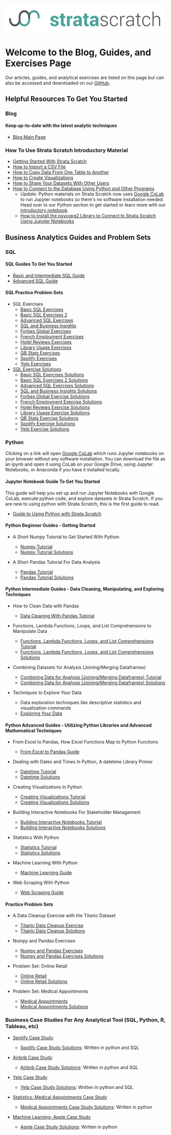 [![strata scratch](assets/sslogo.jpg)](https://stratascratch.com)
# Welcome to the Blog, Guides, and Exercises Page

Our articles, guides, and analytical exercises are listed on this page but can also be accessed and downloaded on our [GitHub](https://github.com/stratascratch). 

## Helpful Resources To Get You Started

### Blog 
#### Keep up-to-date with the latest analytic techniques
- [Blog Main Page](https://stratascratch.com/blog)

### How To Use Strata Scratch Introductory Material

- [Getting Started With Strata Scratch](https://education.stratascratch.com/guides/getting-started-with-stratascratch/getting-started-with-stratascratch)
- [How to Import a CSV File](https://education.stratascratch.com/guides/how-to-import-csv-file/how-to-import-csv-file)
- [How to Copy Data From One Table to Another](https://education.stratascratch.com/guides/how-to-copy-data-from-one-table-to-another/how-to-copy-data-from-one-table-to-another)
- [How to Create Visualizations](https://education.stratascratch.com/guides/how-to-create-visualizations/how-to-create-visualizations)
- [How to Share Your Datasets With Other Users](https://education.stratascratch.com/guides/how-to-share-your-datasets-with-other-users/how-to-share-your-datasets-with-other-users)
- [How to Connect to the Database Using Python and Other Programs](https://education.stratascratch.com/guides/how-to-connect-to-the-database-using-python-and-other-programs/how-to-connect-to-the-database-using-python-and-other-programs)
    - *Update:* Python materials on Strata Scratch now uses [Google CoLab](https://colab.research.google.com/) to run Jupyter notebooks so there's no software installation needed. Head over to our Python section to get started or learn more with our [introductory notebook](https://colab.research.google.com/drive/1tHxAbgbxM60VUIrVQW508EwB1b3wFk5g).
  - [How to Install the psycopg2 Library to Connect to Strata Scratch Using Jupyter Notebooks](https://education.stratascratch.com/guides/how-to-connect-to-the-database-using-python-and-other-programs/how-to-install-psycopg2-to-connect-to-strata-scratch-using-python)



## Business Analytics Guides and Problem Sets

### SQL
#### SQL Guides To Get You Started
- [Basic and Intermediate SQL Guide](https://education.stratascratch.com/guides/sql-guide/sql-guide)
- [Advanced SQL Guide](https://education.stratascratch.com/guides/sql-guide/advanced-sql-guide)

#### SQL Practice Problem Sets
- SQL Exercises
  - [Basic SQL Exercises](https://education.stratascratch.com/SQL%20Exercises/Exercises/basic-sql-exercises)
  - [Basic SQL Exercises 2](https://education.stratascratch.com/SQL%20Exercises/Exercises/basic-sql-exercises/SQL%20Exercises/Exercises/basic-sql-exercises-2)
  - [Advanced SQL Exercises](https://education.stratascratch.com/SQL%20Exercises/Exercises/basic-sql-exercises/SQL%20Exercises/Exercises/advanced-sql-exercises)
  - [SQL and Business Insights](https://education.stratascratch.com/SQL%20Exercises/Exercises/basic-sql-exercises/SQL%20Exercises/Exercises/sql-and-business-insights)
  - [Forbes Global Exercises](https://education.stratascratch.com/SQL%20Exercises/Exercises/basic-sql-exercises/SQL%20Exercises/Exercises/forbes-global-exercises)
  - [French Employment Exercises](https://education.stratascratch.com/SQL%20Exercises/Exercises/basic-sql-exercises/SQL%20Exercises/Exercises/french-employment-exercises)
  - [Hotel Reviews Exercises](https://education.stratascratch.com/SQL%20Exercises/Exercises/hotel-reviews-exercises)
  - [Library Usage Exercises](https://education.stratascratch.com/SQL%20Exercises/Exercises/library-usage-exercises)
  - [QB Stats Exercises](https://education.stratascratch.com/SQL%20Exercises/Exercises/qbstats-1996-2016-exercises)
  - [Spotify Exercises](https://education.stratascratch.com/SQL%20Exercises/Exercises/spotify-exercises)
  - [Yelp Exercises](https://education.stratascratch.com/SQL%20Exercises/Exercises/yelp-exercises)
- [SQL Exercise Solutions](https://github.com/stratascratch/stratascratch.github.io/tree/master/SQL%20Exercises/Solutions)
  - [Basic SQL Exercises Solutions](https://education.stratascratch.com/SQL%20Exercises/Solutions/basic-sql-exercises-with-solutions)
  - [Basic SQL Exercises 2 Solutions](https://education.stratascratch.com/SQL%20Exercises/Solutions/basic-sql-exercises-2-with-solutions)
  - [Advanced SQL Exercises Solutions](https://education.stratascratch.com/SQL%20Exercises/Solutions/advanced-sql-exercises-with-solutions)
  - [SQL and Business Insights Solutions](https://education.stratascratch.com/SQL%20Exercises/Solutions/sql-and-business-insights-with-solutions)
  - [Forbes Global Exercise Solutions](https://education.stratascratch.com/SQL%20Exercises/Solutions/forbes-global-exercise-solutions)
  - [French Employment Exercise Solutions](https://education.stratascratch.com/SQL%20Exercises/Solutions/french-employment-exercise-solutions)
  - [Hotel Reviews Exercise Solutions](https://education.stratascratch.com/SQL%20Exercises/Solutions/hotel-reviews-exercise-solutions)
  - [Library Usage Exercise Solutions](https://education.stratascratch.com/SQL%20Exercises/Solutions/library-usage-exercise-solutions)
  - [QB Stats Exercise Solutions](https://education.stratascratch.com/SQL%20Exercises/Solutions/qbstats-1996-2016-exercise-solutions)
  - [Spotify Exercise Solutions](https://education.stratascratch.com/SQL%20Exercises/Solutions/spotify-exercise-solutions)
  - [Yelp Exercise Solutions](https://education.stratascratch.com/SQL%20Exercises/Solutions/yelp-exercise-solutions)

### Python 
Clicking on a link will open [Google CoLab](https://colab.research.google.com/) which runs Jupyter notebooks on your browser without any software installation. You can download the file as an ipynb and open it using CoLab on your Google Drive, using Jupyter Notebooks, or Anaconda if you have it installed locally.

#### Jupyter Notebook Guide To Get You Started 
This guide will help you set up and run Jupyter Notebooks with Google CoLab, execute python code, and explore datasets in Strata Scratch. If you are new to using python with Strata Scratch, this is the first guide to read.
- [Guide to Using Python with Strata Scratch](https://colab.research.google.com/drive/1tHxAbgbxM60VUIrVQW508EwB1b3wFk5g)

#### Python Beginner Guides - Getting Started
- A Short Numpy Tutorial to Get Started With Python
    - [Numpy Tutorial](https://colab.research.google.com/drive/1NQDtO3Y8kApxS5SwMPE2hvdUl3T_of4V)
    - [Numpy Tutorial Solutions](https://colab.research.google.com/drive/16rphW-v8ugVo79TkbFtwaiblrl9_-uiC)
  
- A Short Pandas Tutorial For Data Analysis
    - [Pandas Tutorial](https://colab.research.google.com/drive/1a4sbKG7jOJGn4oeonQPA8XjJm7OYgcdX)
    - [Pandas Tutorial Solutions](https://colab.research.google.com/drive/1xlZW9s2QpH2yClFXwLLNqm3sn_rU-yjz)  

#### Python Intermediate Guides - Data Cleaning, Manipulating, and Exploring Techniques
- How to Clean Data with Pandas 
    - [Data Cleaning With Pandas Tutorial](https://colab.research.google.com/drive/1DkmrA861GOdqBdgf4j7Fs4H1CWy6Aasy)
  
- Functions, Lambda Functions, Loops, and List Comprehensions to Manipulate Data
    - [Functions, Lambda Functions, Loops, and List Comprehensions Tutorial](https://colab.research.google.com/drive/1cW5bu556n1XeP6uZrR0kuFl6Mv1Tt3k7)
    - [Functions, Lambda Functions, Loops, and List Comprehensions Solutions](https://colab.research.google.com/drive/1ESfjBY6VZxvLr1BrTJz88fXS4TEOLdsH)

- Combining Datasets for Analysis (Joining/Merging Dataframes)
    - [Combining Data for Analysis (Joining/Merging Dataframes) Tutorial](https://colab.research.google.com/drive/19qeRuPoq3lw6-jPjouWaKYl_Fa6g_pBB)
    - [Combining Data for Analysis (Joining/Merging Dataframes) Solutions](https://colab.research.google.com/drive/1wQhHCgIhzS2hFMzwh9YH9ylYQUpCoD45)

- Techniques to Explore Your Data
    - Data exploration techniques like descriptive statistics and visualization commands
    - [Exploring Your Data](https://colab.research.google.com/drive/16N8DGj_qrg-clvAakHTiiNNP6l8P8eUO)
    
#### Python Advanced Guides - Utilizing Python Libraries and Advanced Mathematical Techniques
- From Excel to Pandas, How Excel Functions Map to Python Functions
    - [From Excel to Pandas Guide](https://colab.research.google.com/drive/105vXFkumbDaFhbmhfolPMZbqBBsA_wqL)
  
- Dealing with Dates and Times In Python, A datetime Library Primer
    - [Datetime Tutorial](https://colab.research.google.com/drive/1bpeKd3ktTc7UQ575c1JKnV2HdxCMFxFQ)
    - [Datetime Solutions](https://colab.research.google.com/drive/1RCK8kWln4fSYeHvY6rGbozB938iqYmVQ)
  
- Creating Visualizations In Python
    - [Creating Visualizations Tutorial](https://colab.research.google.com/drive/1SOOsVpbNp0f2anD6pOx1oVbgaa-Mp81T)
    - [Creating Visualizations Solutions](https://colab.research.google.com/drive/1ncNwIuY_0BSXB7500XF2JC9yJMA_Qi27)
  
 - Building Interactive Notebooks For Stakeholder Management
    - [Building Interactive Notebooks Tutorial](https://colab.research.google.com/drive/14uWejf0v1DII-CfcY48bl06i2zlSx-hl)
    - [Building Interactive Notebooks Solutions](https://colab.research.google.com/drive/1iCujafEtjqdhx5ECSj_3HepyExpBS6hH)
  
- Statistics With Python
    - [Statistics Tutorial](https://colab.research.google.com/drive/1Z0OdP__UxMGFu4jnpNT2ytJYbdqDEy8a)
    - [Statistics Solutions](https://colab.research.google.com/drive/1fcxGh3JG3VjqtNo_lRKXjOqrjPdoQ2aJ)

- Machine Learning With Python
    - [Machine Learning Guide](https://colab.research.google.com/drive/1C2oiJPylbu5SRS0snUU7YBpRRxAQ-ixF)  
  
- Web Scraping With Python
    - [Web Scraping Guide](https://colab.research.google.com/drive/15AEaOsAKWgikKY7BEOWxUlKsjjBjRD6R)
  
#### Practice Problem Sets
- A Data Cleanup Exercise with the Titanic Dataset
    - [Titanic Data Cleanup Exercise](https://colab.research.google.com/drive/1IXqngDNx5GgDxa3D9YzGOWWWHIJZcygR)
    - [Titanic Data Cleanup Solutions](https://colab.research.google.com/drive/1ZtLbBSxh0NeOsTeDS9YlHEka4Qtv3Ukp)
  
- Numpy and Pandas Exercises
    - [Numpy and Pandas Exercises](https://colab.research.google.com/drive/1XJi1CIQG9oJJhGWjrKHh7Xgf13JCxkdx)
    - [Numpy and Pandas Exercises Solutions](https://colab.research.google.com/drive/174qr2ObkPNt3hPXb_H_pyHOu3ywjdXvq)

- Problem Set: Online Retail
    - [Online Retail](https://colab.research.google.com/drive/1zMBEmyxGNjlCCbxsA9Ae_uvS0FS0F_IT)
    - [Online Retail Solutions](https://colab.research.google.com/drive/1ESPTy0JQ5B5dhTzaPYU8k4UkLIegnE8p)
  
- Problem Set: Medical Appointments
    - [Medical Appointments](https://colab.research.google.com/drive/1WKMDyIWCDtGcAoPqP1BdyH8_5UsLJC8z)
    - [Medical Appointments Solutions](https://colab.research.google.com/drive/1nCfSbhGL7wYIiaKOjwtE7FTPs9T9LHjp)

### Business Case Studies For Any Analytical Tool (SQL, Python, R, Tableau, etc)
- [Spotify Case Study](https://education.stratascratch.com/Data%20Analytics%20Case%20Studies/Spotify)
    - [Spotify Case Study Solutions](https://colab.research.google.com/drive/1XG-TZbwU2oIZfZOIuX82cAqneK7-1ZSZ): Written in python and SQL

- [Airbnb Case Study](https://education.stratascratch.com/Data%20Analytics%20Case%20Studies/Airbnb)
    - [Airbnb Case Study Solutions](https://colab.research.google.com/drive/1BMSK4IvGQWfNLXkcLPLaGVsLnywQ0SOG): Written in python and SQL

- [Yelp Case Study](https://education.stratascratch.com/Data%20Analytics%20Case%20Studies/Yelp)
    - [Yelp Case Study Solutions](https://colab.research.google.com/drive/1GbDFj15cFtG-P6xjj-AK-K119CWIC4Q2): Written in python and SQL

- [Statistics: Medical Appointments Case Study](https://education.stratascratch.com/Data%20Analytics%20Case%20Studies/Medical%20Appointments)
    - [Medical Appointments Case Study Solutions](https://colab.research.google.com/drive/1iTKUv7KEqwyicudr_yKNWV1GgsPQKfx6): Written in python

- [Machine Learning: Apple Case Study](https://education.stratascratch.com/Data%20Analytics%20Case%20Studies/Apple)
    - [Apple Case Study Solutions](https://colab.research.google.com/drive/16JqMA7EidM4AjfoXjYQ1K1A_eN0YwlTE): Written in python
